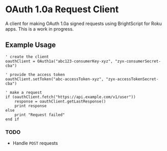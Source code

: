 # OAuth 1.0a Request Client

A client for making OAuth 1.0a signed requests using BrightScript for Roku apps. This is a work in progress.

## Example Usage
```
' create the client
oauthClient = OAuth1a("abc123-consumerKey-xyz", "zyx-consumerSecret-cba")

' provide the access token
oauthClient.setToken("abc-accessToken-xyz", "zyx-accessTokenSecret-cba")

' make a request
if (oauthClient.fetch("https://api.example.com/v1/user"))
    response = oauthClient.getLastResponse()
    print response
else
    print "Request failed"
end if
```

### TODO
* Handle `POST` requests

